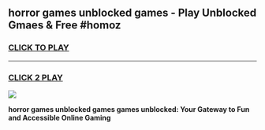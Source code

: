 
## horror games unblocked games - Play Unblocked Gmaes & Free #homoz
<h3>
<a href="https://news.freeplayer.one?title=horror_games_unblocked_games&ref=24F">CLICK TO PLAY</a></h3>
<hr>

<h3>
<a href="https://news.freeplayer.one?title=horror_games_unblocked_games&ref=24F">CLICK 2 PLAY</a>
  
</h3>

<a href="https://news.freeplayer.one?title=horror_games_unblocked_games&ref=24F/"><img src="https://clearcache.store/games.png"></a>


**horror games unblocked games games unblocked: Your Gateway to Fun and Accessible Online Gaming**
